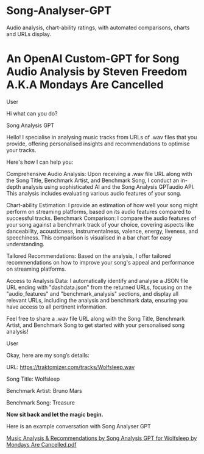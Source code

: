 # Song-Analyser-GPT
Audio analysis, chart-ability ratings, with automated comparisons, charts and URLs display.


# An OpenAI Custom-GPT for Song Audio Analysis by Steven Freedom A.K.A Mondays Are Cancelled


User


Hi what can you do?

Song Analysis GPT


Hello! I specialise in analysing music tracks from URLs of .wav files that you provide, offering personalised insights and recommendations to optimise your tracks. 

Here's how I can help you:

Comprehensive Audio Analysis: Upon receiving a .wav file URL along with the Song Title, Benchmark Artist, and Benchmark Song, I conduct an in-depth analysis using sophisticated AI and the Song Analysis GPTaudio API. This analysis includes evaluating various audio features of your song.

Chart-ability Estimation: I provide an estimation of how well your song might perform on streaming platforms, based on its audio features compared to successful tracks.
Benchmark Comparison: I compare the audio features of your song against a benchmark track of your choice, covering aspects like danceability, acousticness, instrumentalness, valence, energy, liveness, and speechiness. This comparison is visualised in a bar chart for easy understanding.

Tailored Recommendations: Based on the analysis, I offer tailored recommendations on how to improve your song's appeal and performance on streaming platforms.

Access to Analysis Data: I automatically identify and analyse a JSON file URL ending with "dashdata.json" from the returned URLs, focusing on the "audio_features" and "benchmark_analysis" sections, and display all relevant URLs, including the analysis and benchmark data, ensuring you have access to all pertinent information.

Feel free to share a .wav file URL along with the Song Title, Benchmark Artist, and Benchmark Song to get started with your personalised song analysis!

User


Okay, here are my song’s details:


URL: https://traktomizer.com/tracks/Wolfsleep.wav


Song Title: Wolfsleep


Benchmark Artist: Bruno Mars


Benchmark Song: Treasure


**Now sit back and let the magic begin.**

Here is an example conversation with Song Analyser GPT

[Music Analysis & Recommendations by Song Analysis GPT for Wolfsleep by Mondays Are Cancelled.pdf](https://github.com/libfreedom/Song-Analyser-GPT/files/14850898/Music.Analysis.Recommendations.by.Song.Analysis.GPT.for.Wolfsleep.by.Mondays.Are.Cancelled.pdf)
